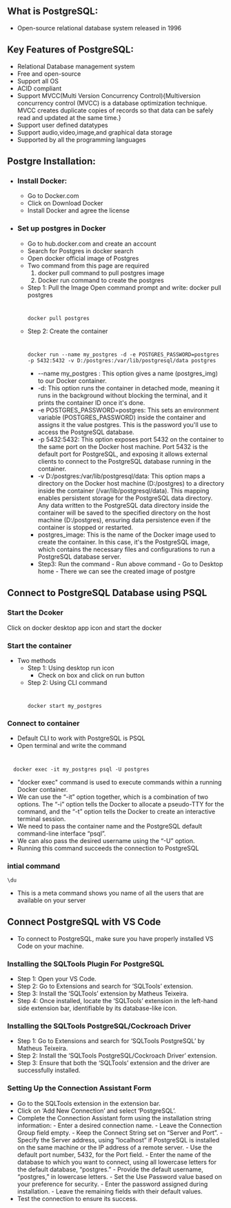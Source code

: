 ## **What is PostgreSQL:**
-   Open-source relational database system released in 1996
## **Key Features of PostgreSQL:**
-   Relational Database management system
-   Free and open-source
-   Support all OS
-   ACID compliant
-   Support MVCC(Multi Version Concurrency Control){Multiversion concurrency control (MVCC) is a database optimization technique. MVCC creates duplicate copies of records so that data can be safely read and updated at the same time.}
-   Support user defined datatypes
-   Support audio,video,image,and graphical data storage
-   Supported by all the programming languages
## **Postgre Installation:**
- ### Install Docker:
    -  Go to Docker.com
    -  Click on Download Docker
    -  Install Docker and agree the license
- ### Set up postgres in Docker
    -  Go to hub.docker.com and create an account
    -  Search for Postgres in docker search 
    -  Open docker official image of Postgres
    - Two command from this page are required
      1. docker pull command to pull postgres image
      2. Docker run command to create the postgres
    - Step 1: Pull the Image 
        Open command prompt and write: docker pull postgres
        #
          docker pull postgres
    - Step 2: Create the container
        #
          docker run --name my_postgres -d -e POSTGRES_PASSWORD=postgres -p 5432:5432 -v D:/postgres:/var/lib/postgresql/data postgres
        - --name my_postgres : This option gives a name (postgres_img) to our Docker container.
        - -d: This option runs the container in detached mode, meaning it runs in the background without blocking the terminal, and it prints the container ID once it's done.
        - -e POSTGRES_PASSWORD=postgres: This sets an environment variable (POSTGRES_PASSWORD) inside the container and assigns it the value postgres. This is the password you'll use to access the PostgreSQL database.
        - -p 5432:5432: This option exposes port 5432 on the container to the same port on the Docker host machine. Port 5432 is the default port for PostgreSQL, and exposing it allows external clients to connect to the PostgreSQL database running in the container.
        - -v D:/postgres:/var/lib/postgresql/data: This option maps a directory on the Docker host machine (D:/postgres) to a directory inside the container (/var/lib/postgresql/data). This mapping enables persistent storage for the PostgreSQL data directory. Any data written to the PostgreSQL data directory inside the container will be saved to the specified directory on the host machine (D:/postgres), ensuring data persistence even if the container is stopped or restarted.
        - postgres_image: This is the name of the Docker image used to create the container. In this case, it's the PostgreSQL image, which contains the necessary files and configurations to run a PostgreSQL database server.
      - Step3: Run the command
            - Run above command
            - Go to Desktop home 
            - There we can see the created image of postgre
## **Connect to PostgreSQL Database using PSQL** 
### Start the Dcoker
Click on docker desktop app icon and start the docker
### Start the container
-    Two methods
        -    Step 1: Using desktop run icon
              -    Check on box and click on run button
        -    Step 2: Using CLI command
             #
                 docker start my_postgres
### Connect to container
-    Default CLI to work with PostgreSQL is PSQL
-    Open terminal and write the command
  #
      docker exec -it my_postgres psql -U postgres
-   "docker exec" command is used to execute commands within a running Docker container.
-   We can use the “-it” option together, which is a combination of two options. The “-i” option tells the Docker to allocate a pseudo-TTY for the command, and the “-t” option tells the Docker to create an interactive terminal session.
-   We need to pass the container name and the PostgreSQL default command-line interface “psql”.
-   We can also pass the desired username using the “-U” option.
-   Running this command succeeds the connection to PostgreSQL
### intial command
    \du
-    This is a meta command shows you name of all the users that are available on your server
  
## **Connect PostgreSQL with VS Code**
- To connect to PostgreSQL, make sure you have properly installed VS Code on your machine.
### Installing the SQLTools Plugin For PostgreSQL
-    Step 1: Open your VS Code.
-    Step 2: Go to Extensions and search for ‘SQLTools’ extension.
-    Step 3: Install the ‘SQLTools’ extension by Matheus Teixeira.
-    Step 4: Once installed, locate the ‘SQLTools’ extension in the left-hand side extension bar, identifiable by its database-like icon.
### Installing the SQLTools PostgreSQL/Cockroach Driver
-    Step 1: Go to Extensions and search for ‘SQLTools PostgreSQL’ by Matheus Teixeira.
-    Step 2: Install the ‘SQLTools PostgreSQL/Cockroach Driver’ extension.
-    Step 3: Ensure that both the ‘SQLTools’ extension and the driver are successfully installed.
### Setting Up the Connection Assistant Form
-    Go to the SQLTools extension in the extension bar.
-    Click on ‘Add New Connection’ and select ‘PostgreSQL’.
-    Complete the Connection Assistant form using the installation string information:
    -    Enter a desired connection name.
    -    Leave the Connection Group field empty.
    -    Keep the Connect String set on “Server and Port”.
    -    Specify the Server address, using “localhost” if PostgreSQL is installed on the same machine or the IP address of a remote server.
    -    Use the default port number, 5432, for the Port field.
    -    Enter the name of the database to which you want to connect, using all lowercase letters for the default database, “postgres.”
    -    Provide the default username, “postgres,” in lowercase letters.
    -    Set the Use Password value based on your preference for security.
    -    Enter the password assigned during installation.
    -    Leave the remaining fields with their default values.
-    Test the connection to ensure its success.
